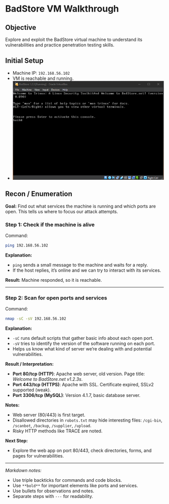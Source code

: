 # BadStore VM Walkthrough

## Objective

Explore and exploit the BadStore virtual machine to understand its vulnerabilities and practice penetration testing skills.

## Initial Setup

* Machine IP: `192.168.56.102`
* VM is reachable and running.
* ![BadStore VM Setup](screenshots/badstore1.png)

## Recon / Enumeration

**Goal:** Find out what services the machine is running and which ports are open. This tells us where to focus our attack attempts.

### Step 1: Check if the machine is alive

Command:

```bash
ping 192.168.56.102
```

**Explanation:**

* `ping` sends a small message to the machine and waits for a reply.
* If the host replies, it’s online and we can try to interact with its services.

**Result:** Machine responded, so it is reachable.

---

### Step 2: Scan for open ports and services

Command:

```bash
nmap -sC -sV 192.168.56.102
```

**Explanation:**

* `-sC` runs default scripts that gather basic info about each open port.
* `-sV` tries to identify the version of the software running on each port.
* Helps us know what kind of server we’re dealing with and potential vulnerabilities.

**Result / Interpretation:**

* **Port 80/tcp (HTTP)**: Apache web server, old version. Page title: *Welcome to BadStore.net v1.2.3s*.
* **Port 443/tcp (HTTPS)**: Apache with SSL. Certificate expired, SSLv2 supported (weak).
* **Port 3306/tcp (MySQL)**: Version 4.1.7, basic database server.

**Notes:**

* Web server (80/443) is first target.
* Disallowed directories in `robots.txt` may hide interesting files: `/cgi-bin`, `/scanbot`, `/backup`, `/supplier`, `/upload`.
* Risky HTTP methods like TRACE are noted.

**Next Step:**

* Explore the web app on port 80/443, check directories, forms, and pages for vulnerabilities.

---

*Markdown notes:*

* Use triple backticks for commands and code blocks.
* Use `**bold**` for important elements like ports and services.
* Use bullets for observations and notes.
* Separate steps with `---` for readability.
